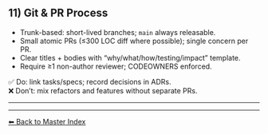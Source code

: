 ## 11) Git & PR Process

- Trunk-based: short-lived branches; `main` always releasable.
- Small atomic PRs (≤300 LOC diff where possible); single concern per PR.
- Clear titles + bodies with “why/what/how/testing/impact” template.
- Require ≥1 non-author reviewer; CODEOWNERS enforced.

✅ Do: link tasks/specs; record decisions in ADRs.  
❌ Don’t: mix refactors and features without separate PRs.

---

---
[⬅ Back to Master Index](./best-practices.index.md)
